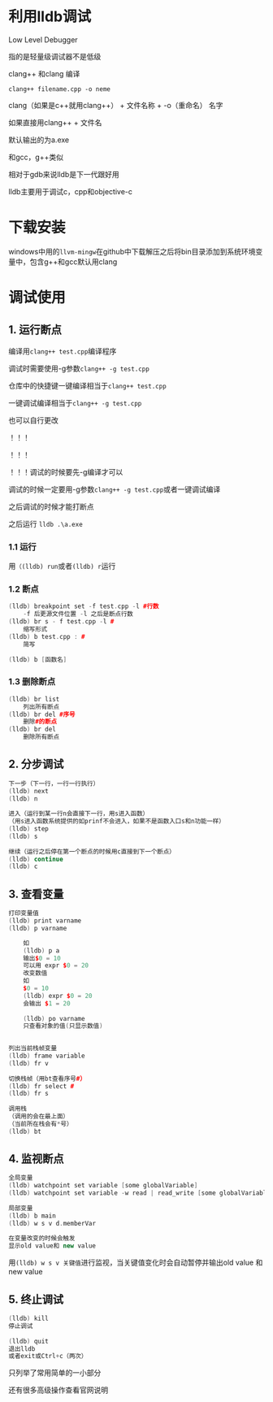 # 利用lldb调试

Low Level Debugger

指的是轻量级调试器不是低级

clang++ 和clang 编译

`clang++ filename.cpp -o neme`

clang（如果是c++就用clang++） + 文件名称 + -o（重命名） 名字

如果直接用clang++ + 文件名

默认输出的为a.exe

和gcc，g++类似

相对于gdb来说lldb是下一代跟好用

lldb主要用于调试c，cpp和objective-c





# 下载安装

windows中用的`llvm-mingw`在github中下载解压之后将bin目录添加到系统环境变量中，包含g++和gcc默认用clang



# 调试使用

## 1. 运行断点

编译用`clang++ test.cpp`编译程序

调试时需要使用-g参数`clang++ -g test.cpp`

仓库中的快捷键<F5>一键编译相当于`clang++ test.cpp`

<F4>一键调试编译相当于`clang++ -g test.cpp`

也可以自行更改

！！！

！！！

！！！调试的时候要先-g编译才可以

调试的时候一定要用-g参数`clang++ -g test.cpp`或者<F4>一键调试编译

之后调试的时候才能打断点

之后运行 `lldb .\a.exe`

### 1.1 运行

用`（(lldb) run`或者`(lldb) r`运行



### 1.2 断点

```cpp
(lldb) breakpoint set -f test.cpp -l #行数
    -f 后更源文件位置 -l 之后是断点行数
(lldb) br s - f test.cpp -l #
    缩写形式
(lldb) b test.cpp : #
    简写
    
(lldb) b [函数名]
```



### 1.3 删除断点

```cpp
(lldb) br list
    列出所有断点
(lldb) br del #序号
    删除#的断点
(lldb) br del
    删除所有断点
```



## 2. 分步调试

```cpp
下一步（下一行，一行一行执行）
(lldb) next
(lldb) n
    
进入（运行到某一行n会直接下一行，用s进入函数）
（用s进入函数系统提供的如prinf不会进入，如果不是函数入口s和n功能一样）
(lldb) step
(lldb) s
    
继续（运行之后停在第一个断点的时候用c直接到下一个断点）
(lldb) continue
(lldb) c
```



## 3. 查看变量

```cpp
打印变量值
(lldb) print varname
(lldb) p varname

    如
    (lldb) p a
    输出$0 = 10
    可以用 expr $0 = 20
    改变数值
    如
    $0 = 10
    (lldb) expr $0 = 20
    会输出 $1 = 20
    
    (lldb) po varname
    只查看对象的值(只显示数值)

    
列出当前栈帧变量
(lldb) frame variable
(lldb) fr v
    
切换栈帧（用bt查看序号#）
(lldb) fr select #
(lldb) fr s
    
调用栈
（调用的会在最上面）
（当前所在栈会有*号）
(lldb) bt
```



## 4. 监视断点

```cpp
全局变量
(lldb) watchpoint set variable [some globalVariable]
(lldb) watchpoint set variable -w read | read_write [some globalVariable]
 
局部变量
(lldb) b main
(lldb) w s v d.memberVar
    
在变量改变的时候会触发
显示old value和 new value
```



用`(lldb) w s v 关键值`进行监视，当关键值变化时会自动暂停并输出old value 和new value





## 5. 终止调试

```cpp
(lldb) kill
停止调试
    
(lldb) quit
退出lldb
或者exit或Ctrl+c（两次）
```





只列举了常用简单的一小部分

还有很多高级操作查看官网说明
